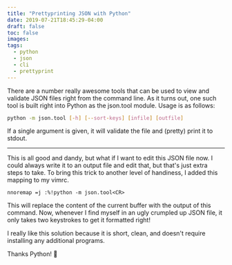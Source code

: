 ```yaml
---
title: "Prettyprinting JSON with Python"
date: 2019-07-21T18:45:29-04:00
draft: false
toc: false
images:
tags:
  - python
  - json
  - cli
  - prettyprint
---
```


There are a number really awesome tools that can be used to view and validate JSON
files right from the command line. As it turns out, one such tool is built right
into Python as the json.tool module. Usage is as follows:

```sh
python -m json.tool [-h] [--sort-keys] [infile] [outfile]
```

If a single argument is given, it will validate the file and (pretty) print it to stdout.

---

This is all good and dandy, but what if I want to edit this JSON file now. I
could always write it to an output file and edit that, but that's just extra
steps to take.
To bring this trick to another level of handiness, I added this mapping to
my vimrc.

```vim
nnoremap =j :%!python -m json.tool<CR>
```

This will replace the content of the current buffer with the output of
this command. Now, whenever I find myself in an ugly crumpled up JSON file,
it only takes two keystrokes to get it formatted right!

I really like this solution because it is short, clean, and doesn't require installing
any additional programs.

Thanks Python! :green_heart:
